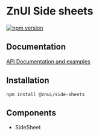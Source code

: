 # ZnUI Side sheets
[![npm version](https://buttons.fury.io/js/@znui%2Fside-sheets.svg)](https://buttons.fury.io/js/@znui%2Fside-sheets)

## Documentation
[API Documentation and examples](https://ui.zation.ru/)

## Installation

```
npm install @znui/side-sheets
```

## Components

- SideSheet
